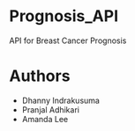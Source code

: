 # Prognosis_API
API for Breast Cancer Prognosis
# Authors
* Dhanny Indrakusuma
* Pranjal Adhikari
* Amanda Lee
